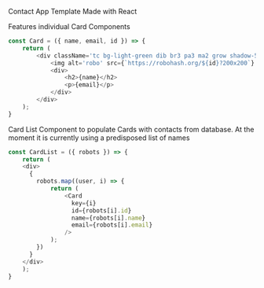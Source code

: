 Contact App Template Made with React

Features individual Card Components
```javascript
const Card = ({ name, email, id }) => {
    return (
        <div className='tc bg-light-green dib br3 pa3 ma2 grow shadow-5'>
            <img alt='robo' src={`https://robohash.org/${id}?200x200`} />
            <div>
                <h2>{name}</h2>
                <p>{email}</p>
            </div>
        </div>
    );
}
```

Card List Component to populate Cards with contacts from database. At the moment it is currently using a predisposed list of names
```javascript
const CardList = ({ robots }) => {
    return (
    <div>
      {
        robots.map((user, i) => {
            return (
                <Card 
                  key={i} 
                  id={robots[i].id} 
                  name={robots[i].name} 
                  email={robots[i].email}
                />
            );
        })
      }
    </div>
    );
}
```


 
